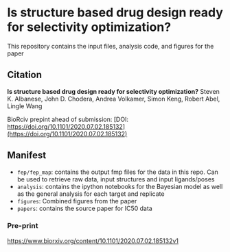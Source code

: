 # Is structure based drug design ready for selectivity optimization?
This repository contains the input files, analysis code, and figures for the paper 

## Citation 
**Is structure based drug design ready for selectivity optimization?**
Steven K. Albanese, John D. Chodera, Andrea Volkamer, Simon Keng, Robert Abel, Lingle Wang

BioRciv prepint ahead of submission: [DOI: https://doi.org/10.1101/2020.07.02.185132](https://doi.org/10.1101/2020.07.02.185132)


## Manifest
* `fep/fep_map`: contains the output fmp files for the data in this repo. Can be used to retrieve raw data, input structures and input ligands/poses
* `analysis`: contains the ipython notebooks for the Bayesian model as well as the general analysis for each target and replicate 
* `figures`: Combined figures from the paper 
* `papers`: contains the source paper for IC50 data

### Pre-print 
https://www.biorxiv.org/content/10.1101/2020.07.02.185132v1
